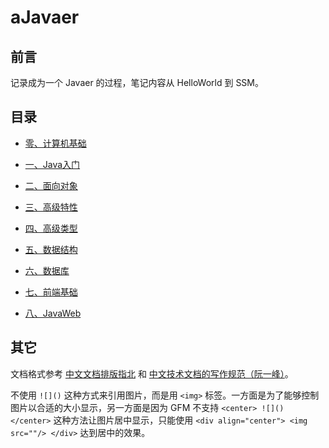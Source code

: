 # aJavaer

## 前言

记录成为一个 Javaer 的过程，笔记内容从 HelloWorld 到 SSM。 

## 目录

- [零、计算机基础](./docs/零、计算机基础/README.md)

- [一、Java入门](./docs/一、Java入门/REAMDE.md)

- [二、面向对象](./docs/二、面向对象/README.md)

- [三、高级特性](./docs/三、高级特性/README.md)

- [四、高级类型](./docs/四、高级类型/README.md)

- [五、数据结构](./docs/五、数据结构/README.md)

- [六、数据库](./docs/六、数据库/README.md)

- [七、前端基础](./docs/七、前端基础/README.md)

- [八、JavaWeb](./docs/八、JavaWeb/README.md)

<!--
- [九、Spring]()

- [十、SpringMvc]()

- [十一、MyBatis]()

- [十二、SpringBoot]()
-->

## 其它

文档格式参考 [中文文档排版指北](https://github.com/sparanoid/chinese-copywriting-guidelines") 和 [中文技术文档的写作规范（阮一峰）](https://github.com/ruanyf/document-style-guide)。  

不使用 `![]()` 这种方式来引用图片，而是用 `<img>` 标签。一方面是为了能够控制图片以合适的大小显示，另一方面是因为 GFM 不支持 `<center> ![]() </center>` 这种方法让图片居中显示，只能使用 `<div align="center"> <img src=""/> </div>` 达到居中的效果。